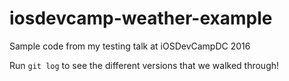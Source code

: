 # iosdevcamp-weather-example
Sample code from my testing talk at iOSDevCampDC 2016

Run `git log` to see the different versions that we walked through!


